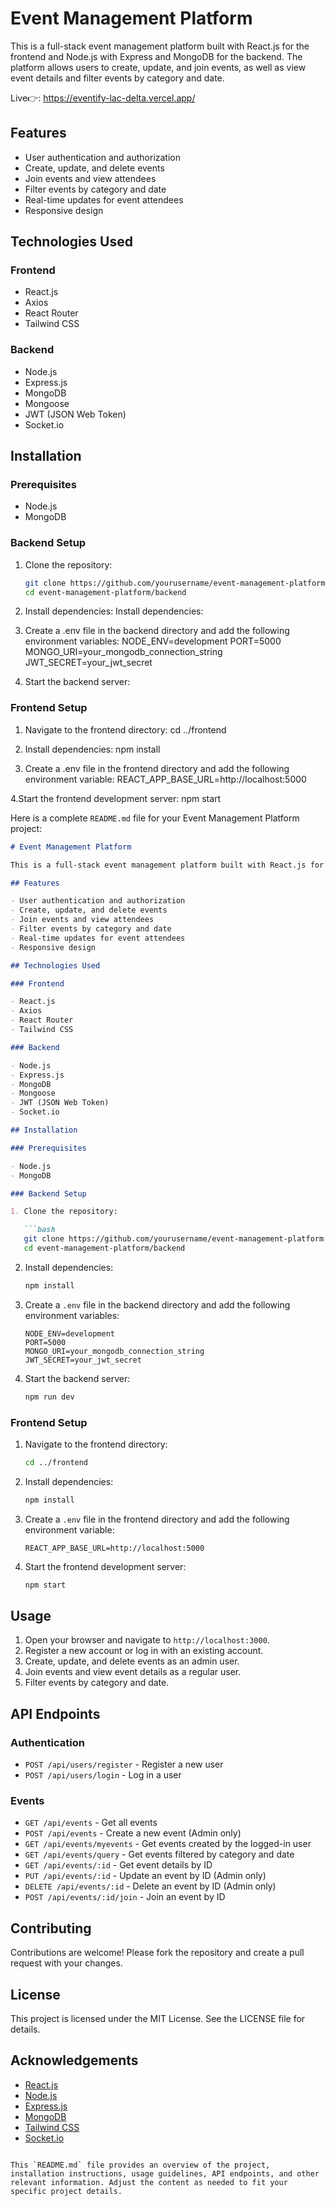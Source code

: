 # Event Management Platform

This is a full-stack event management platform built with React.js for the frontend and Node.js with Express and MongoDB for the backend. The platform allows users to create, update, and join events, as well as view event details and filter events by category and date.

Live👉: https://eventify-lac-delta.vercel.app/

## Features

- User authentication and authorization
- Create, update, and delete events
- Join events and view attendees
- Filter events by category and date
- Real-time updates for event attendees
- Responsive design

## Technologies Used

### Frontend

- React.js
- Axios
- React Router
- Tailwind CSS

### Backend

- Node.js
- Express.js
- MongoDB
- Mongoose
- JWT (JSON Web Token)
- Socket.io

## Installation

### Prerequisites

- Node.js
- MongoDB

### Backend Setup

1. Clone the repository:

   ```bash
   git clone https://github.com/yourusername/event-management-platform.git
   cd event-management-platform/backend

2. Install dependencies:
    Install dependencies:

3. Create a .env file in the backend directory and add the following environment variables:
   NODE_ENV=development
   PORT=5000
   MONGO_URI=your_mongodb_connection_string
   JWT_SECRET=your_jwt_secret
4. Start the backend server:

### Frontend Setup
 
1.  Navigate to the frontend directory:
    cd ../frontend

2. Install dependencies:
   npm install

3. Create a .env file in the frontend directory and add the following environment variable:
   REACT_APP_BASE_URL=http://localhost:5000

4.Start the frontend development server:
   npm start

Here is a complete `README.md` file for your Event Management Platform project:

```markdown
# Event Management Platform

This is a full-stack event management platform built with React.js for the frontend and Node.js with Express and MongoDB for the backend. The platform allows users to create, update, and join events, as well as view event details and filter events by category and date.

## Features

- User authentication and authorization
- Create, update, and delete events
- Join events and view attendees
- Filter events by category and date
- Real-time updates for event attendees
- Responsive design

## Technologies Used

### Frontend

- React.js
- Axios
- React Router
- Tailwind CSS

### Backend

- Node.js
- Express.js
- MongoDB
- Mongoose
- JWT (JSON Web Token)
- Socket.io

## Installation

### Prerequisites

- Node.js
- MongoDB

### Backend Setup

1. Clone the repository:

   ```bash
   git clone https://github.com/yourusername/event-management-platform.git
   cd event-management-platform/backend
   ```

2. Install dependencies:

   ```bash
   npm install
   ```

3. Create a `.env` file in the backend directory and add the following environment variables:

   ```env
   NODE_ENV=development
   PORT=5000
   MONGO_URI=your_mongodb_connection_string
   JWT_SECRET=your_jwt_secret
   ```

4. Start the backend server:

   ```bash
   npm run dev
   ```

### Frontend Setup

1. Navigate to the frontend directory:

   ```bash
   cd ../frontend
   ```

2. Install dependencies:

   ```bash
   npm install
   ```

3. Create a `.env` file in the frontend directory and add the following environment variable:

   ```env
   REACT_APP_BASE_URL=http://localhost:5000
   ```

4. Start the frontend development server:

   ```bash
   npm start
   ```

## Usage

1. Open your browser and navigate to `http://localhost:3000`.
2. Register a new account or log in with an existing account.
3. Create, update, and delete events as an admin user.
4. Join events and view event details as a regular user.
5. Filter events by category and date.

## API Endpoints

### Authentication

- `POST /api/users/register` - Register a new user
- `POST /api/users/login` - Log in a user

### Events

- `GET /api/events` - Get all events
- `POST /api/events` - Create a new event (Admin only)
- `GET /api/events/myevents` - Get events created by the logged-in user
- `GET /api/events/query` - Get events filtered by category and date
- `GET /api/events/:id` - Get event details by ID
- `PUT /api/events/:id` - Update an event by ID (Admin only)
- `DELETE /api/events/:id` - Delete an event by ID (Admin only)
- `POST /api/events/:id/join` - Join an event by ID

## Contributing

Contributions are welcome! Please fork the repository and create a pull request with your changes.

## License

This project is licensed under the MIT License. See the LICENSE file for details.

## Acknowledgements

- [React.js](https://reactjs.org/)
- [Node.js](https://nodejs.org/)
- [Express.js](https://expressjs.com/)
- [MongoDB](https://www.mongodb.com/)
- [Tailwind CSS](https://tailwindcss.com/)
- [Socket.io](https://socket.io/)
```

This `README.md` file provides an overview of the project, installation instructions, usage guidelines, API endpoints, and other relevant information. Adjust the content as needed to fit your specific project details.
